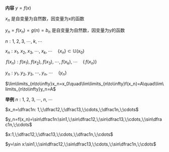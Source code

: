 **内容**
$y=f(x)$

$x_n$ 是自变量为自然数，因变量为x的函数

$y_n=f(x_n)=g(n)=b_n$ 是自变量为自然数，因变量为y的函数

$n:1,\;2,\;3,\;\cdots,\;k,\;\cdots$

$x_n:x_1,\;x_2,\;x_3,\;\cdots,\;x_k,\;\cdots\quad\{x_n\}\subset\mathbb{U}(x_0)$

$\,f(x_n):f(x_1),\;f(x_2),\;f(x_3),\;\cdots,\;f(x_k),\;\cdots\quad\{\,f(x_n)\}$

$y_n:y_1,\;y_2,\;y_3,\;\cdots,\;y_n,\;\cdots\quad\{y_n\}$

$\lim\limits_{n\to\infty}x_n=x_0\quad\lim\limits_{n\to\infty}f(x_n)=A\quad\lim\limits_{n\to\infty}y_n=A$

**举例**
$n:1,\;2,\;3,\;\cdots,\;n,\;\cdots$

$x_n=\dfrac1n: 1,\;\dfrac12,\;\dfrac13,\;\cdots,\;\dfrac1n,\;\cdots$

$y_n=f(x_n)=\sin\dfrac1n:\sin1,\;\sin\dfrac12,\;\sin\dfrac13,\;\cdots,\;\sin\dfrac1n,\;\cdots$

$x:1,\;\dfrac12,\;\dfrac13,\;\cdots,\;\dfrac1n,\;\cdots$

$y=\sin x:\sin1,\;\sin\dfrac12,\;\sin\dfrac13,\;\cdots,\;\sin\dfrac1n,\;\cdots$
